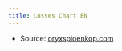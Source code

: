 ```yaml
---
title: Losses Chart EN
---
```

- Source: [oryxspioenkop.com](https://www.oryxspioenkop.com/2022/02/attack-on-europe-documenting-equipment.html)